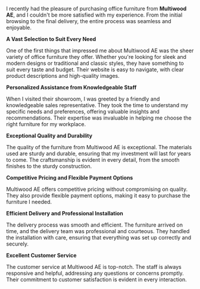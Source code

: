 I recently had the pleasure of purchasing office furniture from **Multiwood AE**, and I couldn't be more satisfied with my experience. From the initial browsing to the final delivery, the entire process was seamless and enjoyable.

**A Vast Selection to Suit Every Need**

One of the first things that impressed me about Multiwood AE was the sheer variety of office furniture they offer. Whether you're looking for sleek and modern designs or traditional and classic styles, they have something to suit every taste and budget. Their website is easy to navigate, with clear product descriptions and high-quality images.

**Personalized Assistance from Knowledgeable Staff**

When I visited their showroom, I was greeted by a friendly and knowledgeable sales representative. They took the time to understand my specific needs and preferences, offering valuable insights and recommendations. Their expertise was invaluable in helping me choose the right furniture for my workplace.

**Exceptional Quality and Durability**

The quality of the furniture from Multiwood AE is exceptional. The materials used are sturdy and durable, ensuring that my investment will last for years to come. The craftsmanship is evident in every detail, from the smooth finishes to the sturdy construction.

**Competitive Pricing and Flexible Payment Options**

Multiwood AE offers competitive pricing without compromising on quality. They also provide flexible payment options, making it easy to purchase the furniture I needed.

**Efficient Delivery and Professional Installation**

The delivery process was smooth and efficient. The furniture arrived on time, and the delivery team was professional and courteous. They handled the installation with care, ensuring that everything was set up correctly and securely.

**Excellent Customer Service**

The customer service at Multiwood AE is top-notch. The staff is always responsive and helpful, addressing any questions or concerns promptly. Their commitment to customer satisfaction is evident in every interaction.
